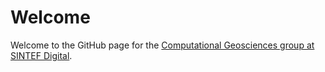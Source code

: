 # Welcome
Welcome to the GitHub page for the [Computational Geosciences group at SINTEF Digital](https://www.sintef.no/en/digital/departments-new/applied-mathematics/computational-geoscience/).
